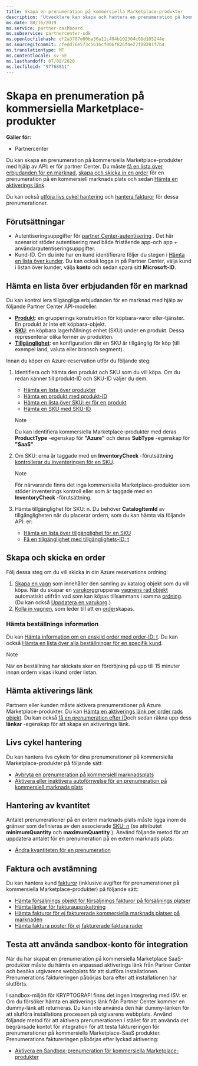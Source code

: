 ```yaml
---
title: Skapa en prenumeration på kommersiella Marketplace-produkter
description: 'Utvecklare kan skapa och hantera en prenumeration på kommersiella Marketplace-produkter med hjälp av API: er för partner Center.'
ms.date: 08/16/2019
ms.service: partner-dashboard
ms.subservice: partnercenter-sdk
ms.openlocfilehash: df2a3707e00ba36a11c404b102304c08d105244e
ms.sourcegitcommit: cfedd76e573c5616cf006f826f4e27f08281f7b4
ms.translationtype: MT
ms.contentlocale: sv-SE
ms.lasthandoff: 07/08/2020
ms.locfileid: "97768811"
---
```

# <a name="create-a-subscription-for-commercial-marketplace-products"></a>Skapa en prenumeration på kommersiella Marketplace-produkter

**Gäller för:**

* Partnercenter

Du kan skapa en prenumeration på kommersiella Marketplace-produkter med hjälp av API: er för partner Center. Du måste [få en lista över erbjudanden för en marknad](#get-a-list-of-offers-for-a-market), [skapa och skicka in en order](#create-and-submit-an-order) för en prenumeration på en kommersiell marknads plats och sedan [Hämta en aktiverings länk](#get-activation-link).

Du kan också [utföra livs cykel hantering](#lifecycle-management) och [hantera fakturor](#invoice-and-reconciliation) för dessa prenumerationer.

## <a name="prerequisites"></a>Förutsättningar

* Autentiseringsuppgifter för [partner Center-autentisering](partner-center-authentication.md) . Det här scenariot stöder autentisering med både fristående app-och app + användarautentiseringsuppgifter.
* Kund-ID. Om du inte har en kund identifierare följer du stegen i [Hämta en lista över kunder](get-a-list-of-customers.md). Du kan också logga in på Partner Center, välja kund i listan över kunder, välja **konto** och sedan spara sitt **Microsoft-ID**.

## <a name="get-a-list-of-offers-for-a-market"></a>Hämta en lista över erbjudanden för en marknad

Du kan kontrol lera tillgängliga erbjudanden för en marknad med hjälp av följande Partner Center API-modeller:

* **[Produkt](product-resources.md#product)**: en grupperings konstruktion för köpbara-varor eller-tjänster. En produkt är inte ett köpbara-objekt.
* **[SKU](product-resources.md#sku)**: en köpbara lagerhållnings enhet (SKU) under en produkt. Dessa representerar olika former av produkten.
* **[Tillgänglighet](product-resources.md#availability)**: en konfiguration där en SKU är tillgänglig för köp (till exempel land, valuta eller bransch segment).

Innan du köper en Azure-reservation utför du följande steg:

1. Identifiera och hämta den produkt och SKU som du vill köpa. Om du redan känner till produkt-ID och SKU-ID väljer du dem.

    * [Hämta en lista över produkter](get-a-list-of-products.md)
    * [Hämta en produkt med produkt-ID](get-a-product-by-id.md)
    * [Hämta en lista över SKU: er för en produkt](get-a-list-of-skus-for-a-product.md)
    * [Hämta en SKU med SKU-ID](get-a-sku-by-id.md)

    > [!NOTE]
    > Du kan identifiera kommersiella Marketplace-produkter med deras **ProductType** -egenskap för **"Azure"** och deras **SubType** -egenskap för **"SaaS"**.

2. Om SKU: erna är taggade med en **InventoryCheck** -förutsättning [kontrollerar du inventeringen för en SKU](check-inventory.md).

    > [!NOTE]
    > För närvarande finns det inga kommersiella Marketplace-produkter som stöder inventerings kontroll eller som är taggade med en **InventoryCheck** -förutsättning.

3. Hämta tillgänglighet för SKU: n. Du behöver **CatalogItemId** av tillgängligheten när du placerar ordern, som du kan hämta via följande API: er:

    * [Hämta en lista över tillgänglighet för en SKU](get-a-list-of-availabilities-for-a-sku.md)
    * [Få en tillgänglighet med tillgänglighets-ID: t](get-an-availability-by-id.md)

## <a name="create-and-submit-an-order"></a>Skapa och skicka en order

Följ dessa steg om du vill skicka in din Azure reservations ordning:

1. [Skapa en vagn](create-a-cart.md) som innehåller den samling av katalog objekt som du vill köpa. När du skapar en [varukorg](cart-resources.md#cart)grupperas [vagnens rad objekt](cart-resources.md#cartlineitem) automatiskt utifrån vad som kan köpas tillsammans i samma [ordning](order-resources.md#order). (Du kan också [Uppdatera en varukorg](update-a-cart.md).)
2. [Kolla in vagnen](checkout-a-cart.md), som leder till att en [order](order-resources.md#order)skapas.

### <a name="get-order-details"></a>Hämta beställnings information

Du kan [Hämta information om en enskild order med order-ID: t](get-an-order-by-id.md). Du kan också [Hämta en lista över alla beställningar för en specifik kund](get-all-of-a-customer-s-orders.md).

> [!NOTE]
> När en beställning har skickats sker en fördröjning på upp till 15 minuter innan ordern visas i kund order listan.

## <a name="get-activation-link"></a>Hämta aktiverings länk

Partnern eller kunden måste aktivera prenumerationer på Azure Marketplace-produkter. Du kan [Hämta en aktiverings länk per order rads objekt](get-activation-link-by-order-line-item.md). Du kan också [få en prenumeration efter ID](get-a-subscription-by-id.md)och sedan räkna upp dess **länkar** -egenskap för att skapa en aktiverings länk.

## <a name="lifecycle-management"></a>Livs cykel hantering

Du kan hantera livs cykeln för dina prenumerationer på kommersiella Marketplace-produkter på följande sätt:

* [Avbryta en prenumeration på kommersiell marknadsplats](cancel-an-azure-marketplace-subscription.md)
* [Aktivera eller inaktivera autoförnyelse för en prenumeration på kommersiell marknads plats](update-autorenew-for-an-azure-marketplace-subscription.md)

## <a name="quantity-management"></a>Hantering av kvantitet

Antalet prenumerationer på en extern marknads plats måste ligga inom de gränser som definieras av den associerade [SKU: n](product-resources.md#sku) (se attributet **minimumQuantity** och **maximumQuantity** ). Använd följande metod för att uppdatera antalet för en prenumeration på en extern marknads plats:

* [Ändra kvantiteten för en prenumeration](change-the-quantity-of-a-subscription.md)

## <a name="invoice-and-reconciliation"></a>Faktura och avstämning

Du kan hantera kund [fakturor](invoice-resources.md) (inklusive avgifter för prenumerationer på kommersiella Marketplace-produkter) på följande sätt:

* [Hämta försäljnings objekt för försäljnings fakturor på försäljnings platser](get-invoice-billed-consumption-lineitems.md)
* [Hämta länkar för fakturauppskattning](get-invoice-estimate-links.md)
* [Hämta fakturor för ej fakturerade kommersiella marknads platser på marknaden](get-invoice-unbilled-consumption-lineitems.md)
* [Hämta faktura poster för ej fakturerade faktura rader](get-invoice-unbilled-recon-lineitems.md)

## <a name="test-using-integration-sandbox-account"></a>Testa att använda sandbox-konto för integration

När du har skapat en prenumeration på kommersiella Marketplace SaaS-produkter måste du hämta en anpassad aktiverings länk från Partner Center och besöka utgivarens webbplats för att slutföra installationen. Prenumerations faktureringen påbörjas bara efter att installationen har slutförts.

I sandbox-miljön för KRYPTOGRAFI finns det ingen integrering med ISV: er. Om du försöker hämta en aktiverings länk från Partner Center kommer en dummy-länk att returneras. Du kan inte använda den här dummy-länken för att slutföra installations processen på utgivarens webbplats. Använd följande metod för att aktivera prenumerationen i stället för att använda det begränsade kontot för integration för att testa faktureringen för prenumerationer på kommersiella Marketplace-SaaS produkter. Prenumerations faktureringen påbörjas efter lyckad aktivering:

* [Aktivera en Sandbox-prenumeration för kommersiella Marketplace-produkter](activate-sandbox-subscription-azure-marketplace-products.md)

